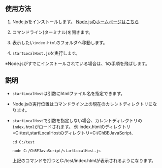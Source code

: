 ## 使用方法

1. Node.jsをインストールします。
[Node.jsのホームページはこちら](https://nodejs.org/ja/)

2. コマンドライン(ターミナル)を開きます。

3. 表示したい`index.html`のフォルダへ移動します。

4. `startLocalHost.js`を実行します。

※Node.jsがすでにインストールされている場合は、1の手順を飛ばします。

## 説明

- `startLocalHost`は引数にhtmlファイル名を指定できます。
- Node.jsの実行位置はコマンドライン上の現在のカレントディレクトリになります。
- `startLocalHost`で引数を指定しない場合、カレントディレクトリの`index.html`がロードされます。
    例:index.htmlのディレクトリ=C:/test,startLocalHostのディレクトリ=C:/ChBEJavaScript、
    
    ```
    cd C:/test

    node C:/ChBEJavaScript/startLocalHost.js
    ```
    上記のコマンドを打つとC:/test/index.htmlが表示されるようになります。